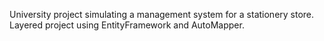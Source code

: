 University project simulating a management system for a stationery store. Layered project using EntityFramework and AutoMapper.
